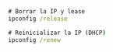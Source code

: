 




##

````cmd
# Borrar la IP y lease 
ipconfig /release

# Reinicializar la IP (DHCP)
ipconfig /renew
````

